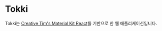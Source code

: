 # Tokki

<!-- ![License](https://img.shields.io/badge/license-MIT-blue.svg) -->

Tokki는 [Creative Tim's Material Kit React](https://github.com/creativetimofficial/material-kit-react)를 기반으로 한 웹 애플리케이션입니다.
